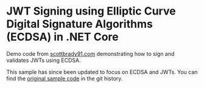 # JWT Signing using Elliptic Curve Digital Signature Algorithms (ECDSA) in .NET Core

Demo code from [scottbrady91.com](https://www.scottbrady91.com/C-Sharp/JWT-Signing-using-ECDSA-in-dotnet-Core) demonstrating how to sign and validates JWTs using ECDSA.

This sample has since been updated to focus on ECDSA and JWTs.
You can find the [original sample code]((https://github.com/scottbrady91/Blog-Example-Classes/tree/1e666ff6df8b3f6f1f7e73caefb75bd4585a62d9/EcdsaJwtSigning)) in the git history.
